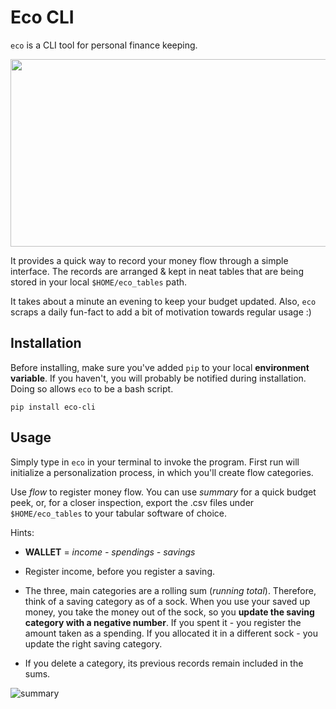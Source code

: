 # Eco CLI 

`eco` is a CLI tool for personal finance keeping. 

<img src="https://user-images.githubusercontent.com/64603095/109705701-58cce300-7b98-11eb-84cd-6eb0e73686d6.png" width="600" height="300" />

It provides a quick way to record your money flow through a simple interface. The records are arranged & kept in neat tables that are being stored in your local `$HOME/eco_tables` path. 

It takes about a minute an evening to keep your budget updated. Also, `eco` scraps a daily fun-fact to add a bit of motivation towards regular usage :) 

## Installation

Before installing, make sure you've added `pip` to your local __environment variable__. If you haven't, you will probably be notified during installation. Doing so allows `eco` to be a bash script. 

`pip install eco-cli`


## Usage

Simply type in `eco` in your terminal to invoke the program. First run will initialize a personalization process, in which you'll create flow categories. 

Use *flow* to register money flow. You can use *summary* for a quick budget peek, or, for a closer inspection, export the .csv files under `$HOME/eco_tables` to your tabular software of choice.  

Hints:

- __WALLET__ = *income - spendings - savings*

- Register income, before you register a saving.

- The three, main categories are a rolling sum (*running total*). Therefore, think of a saving category as of a sock. When you use your saved up money, you take the money out of the sock, so you **update the saving category with a negative number**. If you spent it - you register the amount taken as a spending. If you allocated it in a different sock - you update the right saving category.

- If you delete a category, its previous records remain included in the sums.

![summary](https://user-images.githubusercontent.com/64603095/109706318-1657d600-7b99-11eb-8e29-cc45b16cf334.png)



